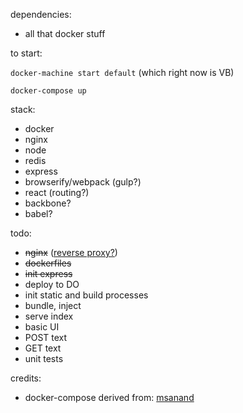 dependencies:

* all that docker stuff  

to start:

`docker-machine start default`  (which right now is VB)

`docker-compose up`

stack:
* docker
* nginx
* node
* redis
* express
* browserify/webpack (gulp?)
* react (routing?)
* backbone?
* babel?

todo:
* ~~nginx~~ ([reverse proxy?](http://jasonwilder.com/blog/2014/03/25/automated-nginx-reverse-proxy-for-docker/))
* ~~dockerfiles~~
* ~~init express~~
* deploy to DO
* init static and build processes
* bundle, inject
* serve index
* basic UI
* POST text
* GET text
* unit tests

credits:
* docker-compose derived from: [msanand](https://github.com/msanand/docker-workflow)
